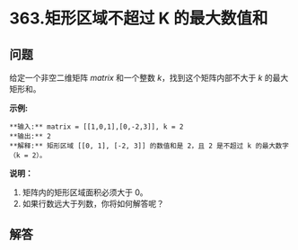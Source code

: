 # 363.矩形区域不超过 K 的最大数值和

## 问题

给定一个非空二维矩阵 *matrix* 和一个整数 *k*，找到这个矩阵内部不大于 *k* 的最大矩形和。

**示例:**

```
**输入:** matrix = [[1,0,1],[0,-2,3]], k = 2
**输出:** 2
**解释:** 矩形区域 [[0, 1], [-2, 3]] 的数值和是 2，且 2 是不超过 k 的最大数字（k = 2）。

```

**说明：**

1. 矩阵内的矩形区域面积必须大于 0。
2. 如果行数远大于列数，你将如何解答呢？



## 解答

